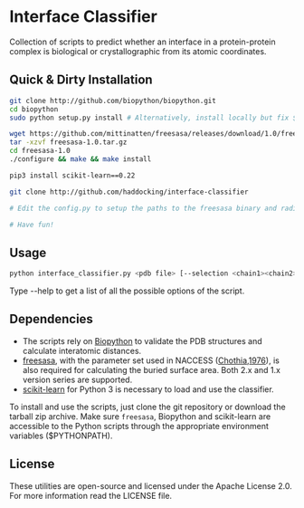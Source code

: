# Interface Classifier  
Collection of scripts to predict whether an interface in a protein-protein 
complex is biological or crystallographic from its atomic coordinates.

## Quick & Dirty Installation
```bash
git clone http://github.com/biopython/biopython.git
cd biopython
sudo python setup.py install # Alternatively, install locally but fix $PYTHONPATH

wget https://github.com/mittinatten/freesasa/releases/download/1.0/freesasa-1.0.tar.gz
tar -xzvf freesasa-1.0.tar.gz
cd freesasa-1.0
./configure && make && make install

pip3 install scikit-learn==0.22

git clone http://github.com/haddocking/interface-classifier

# Edit the config.py to setup the paths to the freesasa binary and radii files

# Have fun!
```

## Usage

```bash
python interface_classifier.py <pdb file> [--selection <chain1><chain2>]
```

Type --help to get a list of all the possible options of the script.

## Dependencies  
* The scripts rely on [Biopython](www.biopython.org) to validate the PDB structures and calculate interatomic distances.
* [freesasa](https://github.com/mittinatten/freesasa), with the parameter set used in NACCESS ([Chothia,1976](http://www.ncbi.nlm.nih.gov/pubmed/994183)), is also required for calculating the buried surface area. Both 2.x and 1.x version series are supported.
* [scikit-learn](https://github.com/scikit-learn/scikit-learn) for Python 3 is necessary to load and use the classifier.

To install and use the scripts, just clone the git repository or download the tarball zip
archive. Make sure `freesasa`, Biopython and scikit-learn are accessible to the Python scripts
through the appropriate environment variables ($PYTHONPATH).

## License  
These utilities are open-source and licensed under the Apache License 2.0. For more information
read the LICENSE file.

